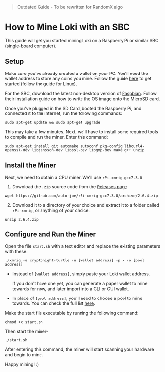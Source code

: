 > Outdated Guide - To be rewritten for RandomX algo

# How to Mine Loki with an SBC

This guide will get you started mining Loki on a Raspberry Pi or similar SBC (single-board computer).

## Setup

Make sure you've already created a wallet on your PC. You'll need the wallet address to store any coins you mine. Follow the guide [here](../../Wallets/WhatWalletToUse/) to get started (follow the guide for Linux).

For the SBC, download the latest non-desktop version of [Raspbian](https://www.raspberrypi.org/downloads). Follow their installation guide on how to write the OS image onto the MicroSD card. 

Once you've plugged in the SD Card, booted the Raspberry Pi, and connected it to the internet, run the following commands:

```
sudo apt-get update && sudo apt-get upgrade
```

This may take a few minutes. Next, we'll have to install some required tools to compile and run the miner. Enter this command:

```
sudo apt-get install git automake autoconf pkg-config libcurl4-openssl-dev libjansson-dev libssl-dev libgmp-dev make g++ unzip
```

## Install the Miner

Next, we need to obtain a CPU miner. We'll use `rPi-xmrig-gcc7.3.0`

1. Download the `.zip` source code from the [Releases page](https://github.com/auto-joe/rPi-xmrig-gcc7.3.0/releases/latest)

```
wget https://github.com/auto-joe/rPi-xmrig-gcc7.3.0/archive/2.6.4.zip
```

2. Download it to a directory of your choice and extract it to a folder called `rPi-xmrig`, or anything of your choice.

```
unzip 2.6.4.zip
```

## Configure and Run the Miner

Open the file `start.sh` with a text editor and replace the existing parameters with these:

```
./xmrig -a cryptonight-turtle -u [wallet address] -p x -o [pool address]
```

* Instead of `[wallet address]`, simply paste your Loki wallet address.

  If you don't have one yet, you can generate a paper wallet to mine towards for now, and later import into a CLI or GUI wallet.

* In place of `[pool address]`, you'll need to choose a pool to mine towards. You can check the full list [here](../MiningOverview/#pools).

Make the start file executable by running the following command:
```
chmod +x start.sh
```

Then start the miner-

```shell
./start.sh
```

After entering this command, the miner will start scanning your hardware and begin to mine. 

Happy mining! :)
